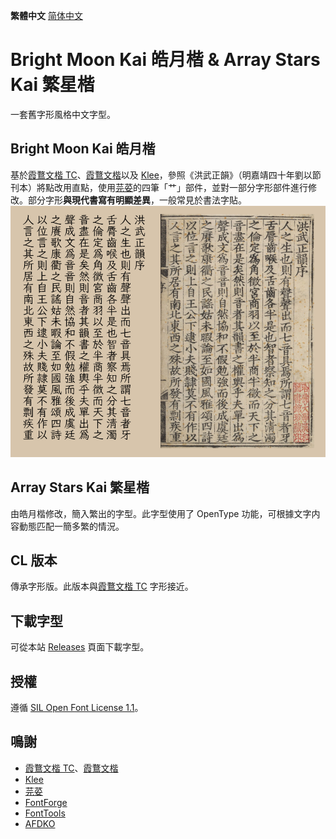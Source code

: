 **繁體中文** [简体中文](README-SC.md)
# Bright Moon Kai 皓月楷 & Array Stars Kai 繁星楷
一套舊字形風格中文字型。

## Bright Moon Kai 皓月楷
基於[霞鶩文楷 TC](https://github.com/lxgw/LxgwWenkaiTC)、[霞鶩文楷](https://github.com/lxgw/LxgwWenKai)以及 [Klee](https://github.com/fontworks-fonts/Klee)，參照《洪武正韻》（明嘉靖四十年劉以節刊本）將點改用直點，使用[芫荽](https://github.com/ButTaiwan/iansui)的四筆「艹」部件，並對一部分字形部件進行修改。部分字形**與現代書寫有明顯差異**，一般常見於書法字貼。  
![image](./pictures/picture001.png)  

## Array Stars Kai 繁星楷
由皓月楷修改，簡入繁出的字型。此字型使用了 OpenType 功能，可根據文字内容動態匹配一簡多繁的情況。

## CL 版本
傳承字形版。此版本與[霞鶩文楷 TC](https://github.com/lxgw/LxgwWenkaiTC) 字形接近。

## 下載字型
可從本站 [Releases](../../releases) 頁面下載字型。

## 授權
遵循 [SIL Open Font License 1.1](./LICENSE.txt)。

## 鳴謝
* [霞鶩文楷 TC](https://github.com/lxgw/LxgwWenkaiTC)、[霞鶩文楷](https://github.com/lxgw/LxgwWenKai)
* [Klee](https://github.com/fontworks-fonts/Klee)
* [芫荽](https://github.com/ButTaiwan/iansui)
* [FontForge](https://github.com/fontforge/fontforge)
* [FontTools](https://github.com/fonttools/fonttools)
* [AFDKO](https://github.com/adobe-type-tools/afdko/)
